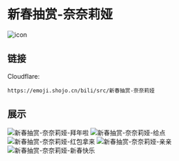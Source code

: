 # 新春抽赏-奈奈莉娅
![icon](https://emoji.shojo.cn/bili/src/新春抽赏-奈奈莉娅/icon.png)
## 链接
Cloudflare:
```
https://emoji.shojo.cn/bili/src/新春抽赏-奈奈莉娅
```
## 展示
![新春抽赏-奈奈莉娅-拜年啦](https://emoji.shojo.cn/bili/src/新春抽赏-奈奈莉娅/新春抽赏-奈奈莉娅-拜年啦.png)
![新春抽赏-奈奈莉娅-给点](https://emoji.shojo.cn/bili/src/新春抽赏-奈奈莉娅/新春抽赏-奈奈莉娅-给点.png)
![新春抽赏-奈奈莉娅-红包拿来](https://emoji.shojo.cn/bili/src/新春抽赏-奈奈莉娅/新春抽赏-奈奈莉娅-红包拿来.png)
![新春抽赏-奈奈莉娅-亲亲](https://emoji.shojo.cn/bili/src/新春抽赏-奈奈莉娅/新春抽赏-奈奈莉娅-亲亲.png)
![新春抽赏-奈奈莉娅-新春快乐](https://emoji.shojo.cn/bili/src/新春抽赏-奈奈莉娅/新春抽赏-奈奈莉娅-新春快乐.png)
